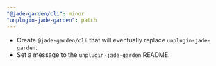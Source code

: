 ```yaml
---
"@jade-garden/cli": minor
"unplugin-jade-garden": patch
---
```


- Create `@jade-garden/cli` that will eventually replace `unplugin-jade-garden`.
- Set a message to the `unplugin-jade-garden` README.
